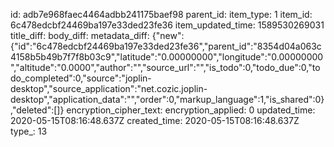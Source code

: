 id: adb7e968faec4464adbb241175baef98
parent_id: 
item_type: 1
item_id: 6c478edcbf24469ba197e33ded23fe36
item_updated_time: 1589530269031
title_diff: 
body_diff: 
metadata_diff: {"new":{"id":"6c478edcbf24469ba197e33ded23fe36","parent_id":"8354d04a063c4158b5b49b7f7f8b03c9","latitude":"0.00000000","longitude":"0.00000000","altitude":"0.0000","author":"","source_url":"","is_todo":0,"todo_due":0,"todo_completed":0,"source":"joplin-desktop","source_application":"net.cozic.joplin-desktop","application_data":"","order":0,"markup_language":1,"is_shared":0},"deleted":[]}
encryption_cipher_text: 
encryption_applied: 0
updated_time: 2020-05-15T08:16:48.637Z
created_time: 2020-05-15T08:16:48.637Z
type_: 13